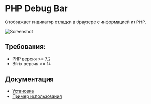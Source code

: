 PHP Debug Bar
=========

Отображает индикатор отладки в браузере с информацией из PHP.

![Screenshot](https://raw.github.com/nefyodovka/qbs.debugbar/master/docs/screenshot.png)

## Требования:

 - PHP версия >= 7.2
 - Bitrix версия >= 14

## Документация

 - [Установка](https://github.com/nefyodovka/qbs.debugbar/blob/master/docs/installation.md)
 - [Пример использования](https://github.com/nefyodovka/qbs.debugbar/blob/master/docs/usage.md)